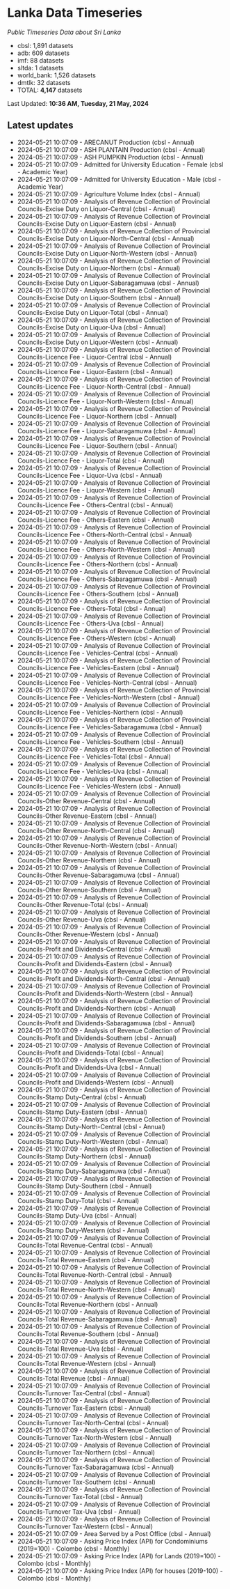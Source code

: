 # Lanka Data Timeseries
*Public Timeseries Data about Sri Lanka*

* cbsl: 1,891 datasets
* adb: 609 datasets
* imf: 88 datasets
* sltda: 1 datasets
* world_bank: 1,526 datasets
* dmtlk: 32 datasets
* TOTAL: **4,147** datasets

Last Updated: **10:36 AM, Tuesday, 21 May, 2024**

## Latest updates

* 2024-05-21 10:07:09 - ARECANUT Production (cbsl - Annual)
* 2024-05-21 10:07:09 - ASH PLANTAIN Production (cbsl - Annual)
* 2024-05-21 10:07:09 - ASH PUMPKIN Production (cbsl - Annual)
* 2024-05-21 10:07:09 - Admitted for University Education - Female (cbsl - Academic Year)
* 2024-05-21 10:07:09 - Admitted for University Education - Male (cbsl - Academic Year)
* 2024-05-21 10:07:09 - Agriculture Volume Index (cbsl - Annual)
* 2024-05-21 10:07:09 - Analysis of Revenue Collection of Provincial Councils-Excise Duty on Liquor-Central (cbsl - Annual)
* 2024-05-21 10:07:09 - Analysis of Revenue Collection of Provincial Councils-Excise Duty on Liquor-Eastern (cbsl - Annual)
* 2024-05-21 10:07:09 - Analysis of Revenue Collection of Provincial Councils-Excise Duty on Liquor-North-Central (cbsl - Annual)
* 2024-05-21 10:07:09 - Analysis of Revenue Collection of Provincial Councils-Excise Duty on Liquor-North-Western (cbsl - Annual)
* 2024-05-21 10:07:09 - Analysis of Revenue Collection of Provincial Councils-Excise Duty on Liquor-Northern (cbsl - Annual)
* 2024-05-21 10:07:09 - Analysis of Revenue Collection of Provincial Councils-Excise Duty on Liquor-Sabaragamuwa (cbsl - Annual)
* 2024-05-21 10:07:09 - Analysis of Revenue Collection of Provincial Councils-Excise Duty on Liquor-Southern (cbsl - Annual)
* 2024-05-21 10:07:09 - Analysis of Revenue Collection of Provincial Councils-Excise Duty on Liquor-Total (cbsl - Annual)
* 2024-05-21 10:07:09 - Analysis of Revenue Collection of Provincial Councils-Excise Duty on Liquor-Uva (cbsl - Annual)
* 2024-05-21 10:07:09 - Analysis of Revenue Collection of Provincial Councils-Excise Duty on Liquor-Western (cbsl - Annual)
* 2024-05-21 10:07:09 - Analysis of Revenue Collection of Provincial Councils-Licence Fee - Liquor-Central (cbsl - Annual)
* 2024-05-21 10:07:09 - Analysis of Revenue Collection of Provincial Councils-Licence Fee - Liquor-Eastern (cbsl - Annual)
* 2024-05-21 10:07:09 - Analysis of Revenue Collection of Provincial Councils-Licence Fee - Liquor-North-Central (cbsl - Annual)
* 2024-05-21 10:07:09 - Analysis of Revenue Collection of Provincial Councils-Licence Fee - Liquor-North-Western (cbsl - Annual)
* 2024-05-21 10:07:09 - Analysis of Revenue Collection of Provincial Councils-Licence Fee - Liquor-Northern (cbsl - Annual)
* 2024-05-21 10:07:09 - Analysis of Revenue Collection of Provincial Councils-Licence Fee - Liquor-Sabaragamuwa (cbsl - Annual)
* 2024-05-21 10:07:09 - Analysis of Revenue Collection of Provincial Councils-Licence Fee - Liquor-Southern (cbsl - Annual)
* 2024-05-21 10:07:09 - Analysis of Revenue Collection of Provincial Councils-Licence Fee - Liquor-Total (cbsl - Annual)
* 2024-05-21 10:07:09 - Analysis of Revenue Collection of Provincial Councils-Licence Fee - Liquor-Uva (cbsl - Annual)
* 2024-05-21 10:07:09 - Analysis of Revenue Collection of Provincial Councils-Licence Fee - Liquor-Western (cbsl - Annual)
* 2024-05-21 10:07:09 - Analysis of Revenue Collection of Provincial Councils-Licence Fee - Others-Central (cbsl - Annual)
* 2024-05-21 10:07:09 - Analysis of Revenue Collection of Provincial Councils-Licence Fee - Others-Eastern (cbsl - Annual)
* 2024-05-21 10:07:09 - Analysis of Revenue Collection of Provincial Councils-Licence Fee - Others-North-Central (cbsl - Annual)
* 2024-05-21 10:07:09 - Analysis of Revenue Collection of Provincial Councils-Licence Fee - Others-North-Western (cbsl - Annual)
* 2024-05-21 10:07:09 - Analysis of Revenue Collection of Provincial Councils-Licence Fee - Others-Northern (cbsl - Annual)
* 2024-05-21 10:07:09 - Analysis of Revenue Collection of Provincial Councils-Licence Fee - Others-Sabaragamuwa (cbsl - Annual)
* 2024-05-21 10:07:09 - Analysis of Revenue Collection of Provincial Councils-Licence Fee - Others-Southern (cbsl - Annual)
* 2024-05-21 10:07:09 - Analysis of Revenue Collection of Provincial Councils-Licence Fee - Others-Total (cbsl - Annual)
* 2024-05-21 10:07:09 - Analysis of Revenue Collection of Provincial Councils-Licence Fee - Others-Uva (cbsl - Annual)
* 2024-05-21 10:07:09 - Analysis of Revenue Collection of Provincial Councils-Licence Fee - Others-Western (cbsl - Annual)
* 2024-05-21 10:07:09 - Analysis of Revenue Collection of Provincial Councils-Licence Fee - Vehicles-Central (cbsl - Annual)
* 2024-05-21 10:07:09 - Analysis of Revenue Collection of Provincial Councils-Licence Fee - Vehicles-Eastern (cbsl - Annual)
* 2024-05-21 10:07:09 - Analysis of Revenue Collection of Provincial Councils-Licence Fee - Vehicles-North-Central (cbsl - Annual)
* 2024-05-21 10:07:09 - Analysis of Revenue Collection of Provincial Councils-Licence Fee - Vehicles-North-Western (cbsl - Annual)
* 2024-05-21 10:07:09 - Analysis of Revenue Collection of Provincial Councils-Licence Fee - Vehicles-Northern (cbsl - Annual)
* 2024-05-21 10:07:09 - Analysis of Revenue Collection of Provincial Councils-Licence Fee - Vehicles-Sabaragamuwa (cbsl - Annual)
* 2024-05-21 10:07:09 - Analysis of Revenue Collection of Provincial Councils-Licence Fee - Vehicles-Southern (cbsl - Annual)
* 2024-05-21 10:07:09 - Analysis of Revenue Collection of Provincial Councils-Licence Fee - Vehicles-Total (cbsl - Annual)
* 2024-05-21 10:07:09 - Analysis of Revenue Collection of Provincial Councils-Licence Fee - Vehicles-Uva (cbsl - Annual)
* 2024-05-21 10:07:09 - Analysis of Revenue Collection of Provincial Councils-Licence Fee - Vehicles-Western (cbsl - Annual)
* 2024-05-21 10:07:09 - Analysis of Revenue Collection of Provincial Councils-Other Revenue-Central (cbsl - Annual)
* 2024-05-21 10:07:09 - Analysis of Revenue Collection of Provincial Councils-Other Revenue-Eastern (cbsl - Annual)
* 2024-05-21 10:07:09 - Analysis of Revenue Collection of Provincial Councils-Other Revenue-North-Central (cbsl - Annual)
* 2024-05-21 10:07:09 - Analysis of Revenue Collection of Provincial Councils-Other Revenue-North-Western (cbsl - Annual)
* 2024-05-21 10:07:09 - Analysis of Revenue Collection of Provincial Councils-Other Revenue-Northern (cbsl - Annual)
* 2024-05-21 10:07:09 - Analysis of Revenue Collection of Provincial Councils-Other Revenue-Sabaragamuwa (cbsl - Annual)
* 2024-05-21 10:07:09 - Analysis of Revenue Collection of Provincial Councils-Other Revenue-Southern (cbsl - Annual)
* 2024-05-21 10:07:09 - Analysis of Revenue Collection of Provincial Councils-Other Revenue-Total (cbsl - Annual)
* 2024-05-21 10:07:09 - Analysis of Revenue Collection of Provincial Councils-Other Revenue-Uva (cbsl - Annual)
* 2024-05-21 10:07:09 - Analysis of Revenue Collection of Provincial Councils-Other Revenue-Western (cbsl - Annual)
* 2024-05-21 10:07:09 - Analysis of Revenue Collection of Provincial Councils-Profit and Dividends-Central (cbsl - Annual)
* 2024-05-21 10:07:09 - Analysis of Revenue Collection of Provincial Councils-Profit and Dividends-Eastern (cbsl - Annual)
* 2024-05-21 10:07:09 - Analysis of Revenue Collection of Provincial Councils-Profit and Dividends-North-Central (cbsl - Annual)
* 2024-05-21 10:07:09 - Analysis of Revenue Collection of Provincial Councils-Profit and Dividends-North-Western (cbsl - Annual)
* 2024-05-21 10:07:09 - Analysis of Revenue Collection of Provincial Councils-Profit and Dividends-Northern (cbsl - Annual)
* 2024-05-21 10:07:09 - Analysis of Revenue Collection of Provincial Councils-Profit and Dividends-Sabaragamuwa (cbsl - Annual)
* 2024-05-21 10:07:09 - Analysis of Revenue Collection of Provincial Councils-Profit and Dividends-Southern (cbsl - Annual)
* 2024-05-21 10:07:09 - Analysis of Revenue Collection of Provincial Councils-Profit and Dividends-Total (cbsl - Annual)
* 2024-05-21 10:07:09 - Analysis of Revenue Collection of Provincial Councils-Profit and Dividends-Uva (cbsl - Annual)
* 2024-05-21 10:07:09 - Analysis of Revenue Collection of Provincial Councils-Profit and Dividends-Western (cbsl - Annual)
* 2024-05-21 10:07:09 - Analysis of Revenue Collection of Provincial Councils-Stamp Duty-Central (cbsl - Annual)
* 2024-05-21 10:07:09 - Analysis of Revenue Collection of Provincial Councils-Stamp Duty-Eastern (cbsl - Annual)
* 2024-05-21 10:07:09 - Analysis of Revenue Collection of Provincial Councils-Stamp Duty-North-Central (cbsl - Annual)
* 2024-05-21 10:07:09 - Analysis of Revenue Collection of Provincial Councils-Stamp Duty-North-Western (cbsl - Annual)
* 2024-05-21 10:07:09 - Analysis of Revenue Collection of Provincial Councils-Stamp Duty-Northern (cbsl - Annual)
* 2024-05-21 10:07:09 - Analysis of Revenue Collection of Provincial Councils-Stamp Duty-Sabaragamuwa (cbsl - Annual)
* 2024-05-21 10:07:09 - Analysis of Revenue Collection of Provincial Councils-Stamp Duty-Southern (cbsl - Annual)
* 2024-05-21 10:07:09 - Analysis of Revenue Collection of Provincial Councils-Stamp Duty-Total (cbsl - Annual)
* 2024-05-21 10:07:09 - Analysis of Revenue Collection of Provincial Councils-Stamp Duty-Uva (cbsl - Annual)
* 2024-05-21 10:07:09 - Analysis of Revenue Collection of Provincial Councils-Stamp Duty-Western (cbsl - Annual)
* 2024-05-21 10:07:09 - Analysis of Revenue Collection of Provincial Councils-Total Revenue-Central (cbsl - Annual)
* 2024-05-21 10:07:09 - Analysis of Revenue Collection of Provincial Councils-Total Revenue-Eastern (cbsl - Annual)
* 2024-05-21 10:07:09 - Analysis of Revenue Collection of Provincial Councils-Total Revenue-North-Central (cbsl - Annual)
* 2024-05-21 10:07:09 - Analysis of Revenue Collection of Provincial Councils-Total Revenue-North-Western (cbsl - Annual)
* 2024-05-21 10:07:09 - Analysis of Revenue Collection of Provincial Councils-Total Revenue-Northern (cbsl - Annual)
* 2024-05-21 10:07:09 - Analysis of Revenue Collection of Provincial Councils-Total Revenue-Sabaragamuwa (cbsl - Annual)
* 2024-05-21 10:07:09 - Analysis of Revenue Collection of Provincial Councils-Total Revenue-Southern (cbsl - Annual)
* 2024-05-21 10:07:09 - Analysis of Revenue Collection of Provincial Councils-Total Revenue-Uva (cbsl - Annual)
* 2024-05-21 10:07:09 - Analysis of Revenue Collection of Provincial Councils-Total Revenue-Western (cbsl - Annual)
* 2024-05-21 10:07:09 - Analysis of Revenue Collection of Provincial Councils-Total Revenue (cbsl - Annual)
* 2024-05-21 10:07:09 - Analysis of Revenue Collection of Provincial Councils-Turnover Tax-Central (cbsl - Annual)
* 2024-05-21 10:07:09 - Analysis of Revenue Collection of Provincial Councils-Turnover Tax-Eastern (cbsl - Annual)
* 2024-05-21 10:07:09 - Analysis of Revenue Collection of Provincial Councils-Turnover Tax-North-Central (cbsl - Annual)
* 2024-05-21 10:07:09 - Analysis of Revenue Collection of Provincial Councils-Turnover Tax-North-Western (cbsl - Annual)
* 2024-05-21 10:07:09 - Analysis of Revenue Collection of Provincial Councils-Turnover Tax-Northern (cbsl - Annual)
* 2024-05-21 10:07:09 - Analysis of Revenue Collection of Provincial Councils-Turnover Tax-Sabaragamuwa (cbsl - Annual)
* 2024-05-21 10:07:09 - Analysis of Revenue Collection of Provincial Councils-Turnover Tax-Southern (cbsl - Annual)
* 2024-05-21 10:07:09 - Analysis of Revenue Collection of Provincial Councils-Turnover Tax-Total (cbsl - Annual)
* 2024-05-21 10:07:09 - Analysis of Revenue Collection of Provincial Councils-Turnover Tax-Uva (cbsl - Annual)
* 2024-05-21 10:07:09 - Analysis of Revenue Collection of Provincial Councils-Turnover Tax-Western (cbsl - Annual)
* 2024-05-21 10:07:09 - Area Served by a Post Office (cbsl - Annual)
* 2024-05-21 10:07:09 - Asking Price Index (API) for Condominiums (2019=100) - Colombo (cbsl - Monthly)
* 2024-05-21 10:07:09 - Asking Price Index (API) for Lands (2019=100) - Colombo (cbsl - Monthly)
* 2024-05-21 10:07:09 - Asking Price Index (API) for houses (2019-100) - Colombo (cbsl - Monthly)